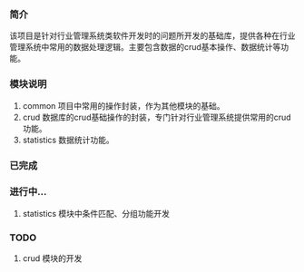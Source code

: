 ### 简介
该项目是针对行业管理系统类软件开发时的问题所开发的基础库，提供各种在行业管理系统中常用的数据处理逻辑。主要包含数据的crud基本操作、数据统计等功能。


### 模块说明
1. common 项目中常用的操作封装，作为其他模块的基础。
2. crud 数据库的crud基础操作的封装，专门针对行业管理系统提供常用的crud功能。
3. statistics 数据统计功能。


### 已完成

### 进行中...
1. statistics 模块中条件匹配、分组功能开发

### TODO
1. crud 模块的开发